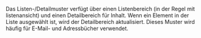 ﻿Das Listen-/Detailmuster verfügt über einen Listenbereich (in der Regel mit listenansicht) und einen Detailbereich für Inhalt. Wenn ein Element in der Liste ausgewählt ist, wird der Detailbereich aktualisiert. Dieses Muster wird häufig für E-Mail- und Adressbücher verwendet.